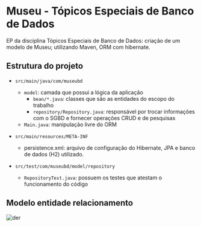 # Museu - Tópicos Especiais de Banco de Dados

EP da disciplina Tópicos Especiais de Banco de Dados: criação de um modelo de Museu; utilizando Maven, ORM com hibernate.

## Estrutura do projeto

- `src/main/java/com/museubd`
    - `model`: camada que possui a lógica da aplicação
        - `bean/*.java`: classes que são as entidades do escopo do trabalho
        - `repository/Repository.java`: responsável por trocar informações com o SGBD e fornecer operações CRUD e de pesquisas
    - `Main.java`: manipulação livre do ORM

- `src/main/resources/META-INF`
    - persistence.xml: arquivo de configuração do Hibernate, JPA e banco de dados (H2) utilizado.

- `src/test/com/museubd/model/repository`
    - `RepositoryTest.java`: possuem os testes que atestam o funcionamento do código

## Modelo entidade relacionamento
![der](https://github.com/mirelameic/map-obj-relacional/assets/44716827/c5ef24bf-00ae-4421-8a94-418b8d7c4dce)
